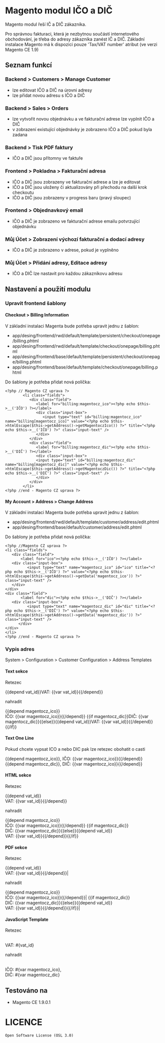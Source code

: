 Magento modul IČO a DIČ
====================

Magento modul řeší IČ a DIČ zákazníka.

Pro správnou fakturaci, která je nezbytnou součástí internetového obchodování, je třeba do adresy zákazníka zanést IČ a DIČ. Základní instalace Magento má k dispozici pouze 'Tax/VAT number' atribut (ve verzi Magento CE 1.9)

## Seznam funkcí

### Backend > Customers > Manage Customer

 - lze editovat IČO a DIČ na úrovni adresy
 - lze přidat novou adresu s IČO a DIČ

### Backend > Sales > Orders

 - lze vytvořit novou objednávku a ve fakturační adrese lze vyplnit IČO a DIČ
 - v zobrazení existující objednávky je zobrazeno IČO a DIČ pokud byla zadana

### Backend > Tisk PDF faktury

 - IČO a DIČ jsou přítomny ve faktuře

### Frontend > Pokladna > Fakturační adresa

 - IČO a DIČ jsou zobrazeny ve fakturační adrese a lze je editovat
 - IČO a DIČ jsou uloženy či aktualizovány při přechodu na další krok checkoutu
 - IČO a DIČ jsou zobrazeny v progress baru (pravý sloupec)

### Frontend > Objednavkový email 

 - IČO a DIČ je zobrazeno ve fakturační adrese emailu potvrzující objednávku

### Můj Účet > Zobrazení výchozí fakturační a dodací adresy

 - IČO a DIČ je zobrazeno v adrese, pokud je vyplněno

### Můj Účet > Přidání adresy, Editace adresy

 - IČO a DIČ lze nastavit pro každou zákazníkovu adresu


## Nastavení a použití modulu

### Upravit frontend šablony

#### Checkout > Billing Information

V základní instalaci Magenta bude potřeba upravit jednu z šablon:
 - app/desing/frontend/rwd/default/template/persistent/checkout/onepage/billing.phtml
 - app/desing/frontend/rwd/default/template/checkout/onepage/billing.phtml
 - app/desing/frontend/base/default/template/persistent/checkout/onepage/billing.phtml
 - app/desing/frontend/base/default/template/checkout/onepage/billing.phtml

Do šablony je potřeba přidat nová políčka:

    <?php // Magento CZ uprava ?>
            <li class="fields">
               <div class="field">
                  <label for="billing:magentocz_ico"><?php echo $this->__('IČO') ?></label>
                  <div class="input-box">
                     <input type="text" id="billing:magentocz_ico" name="billing[magentocz_ico]" value="<?php echo $this->htmlEscape($this->getAddress()->getMagentoczIco()) ?>" title="<?php echo $this->__('IČO') ?>" class="input-text" />
                  </div>
               </div>
               <div class="field">
                  <label for="billing:magentocz_dic"><?php echo $this->__('DIČ') ?></label>
                  <div class="input-box">
                  <input type="text" id="billing:magentocz_dic" name="billing[magentocz_dic]" value="<?php echo $this->htmlEscape($this->getAddress()->getMagentoczDic()) ?>" title="<?php echo $this->__('DIČ') ?>" class="input-text" />
                  </div>
               </div>
            </li>
    <?php //end - Magento CZ uprava ?>


#### My Account > Address > Change Address

V základní instalaci Magenta bude potřeba upravit jednu z šablon:
 - app/desing/frontend/rwd/default/template/customer/address/edit.phtml
 - app/desing/frontend/base/default/customer/address/edit.phtml

Do šablony je potřeba přidat nová políčka:

    <?php //Magento CZ uprava ?>
    <li class="fields">
       <div class="field">
           <label for="ico"><?php echo $this->__('IČO') ?></label>
       <div class="input-box">
              <input type="text" name="magentocz_ico" id="ico" title="<?php echo $this->__('IČO') ?>" value="<?php echo $this->htmlEscape($this->getAddress()->getData('magentocz_ico')) ?>" class="input-text" />
       </div>
    </div>
    <div class="field">
           <label for="dic"><?php echo $this->__('DIČ') ?></label>
       <div class="input-box">
              <input type="text" name="magentocz_dic" id="dic" title="<?php echo $this->__('DIČ') ?>" value="<?php echo $this->htmlEscape($this->getAddress()->getData('magentocz_dic')) ?>" class="input-text" />
          </div>
    </div>
    </li>
    <?php //end - Magento CZ uprava ?>

### Vypis adres

System > Configuration > Customer Configuration > Address Templates

#### Text sekce

Retezec 

  {{depend vat_id}}VAT: {{var vat_id}}{{/depend}}

nahradit

  {{depend magentocz_ico}}<br />IČO: {{var magentocz_ico}}{{/depend}}
  {{if magentocz_dic}}DIČ: {{var magentocz_dic}}{{else}}{{depend vat_id}}VAT: {{var vat_id}}{{/depend}}{{/if}}

#### Text One Line

Pokud chcete vypsat ICO a nebo DIC pak lze retezec obohatit o casti

  {{depend magentocz_ico}}, IČO: {{var magentocz_ico}}{{/depend}}{{depend magentocz_dic}}, DIČ: {{var magentocz_ico}}{{/depend}}


#### HTML sekce

Retezec
  
  {{depend vat_id}}<br/>VAT: {{var vat_id}}{{/depend}}

nahradit

  {{depend magentocz_ico}}<br />IČO: {{var magentocz_ico}}{{/depend}}
  {{if magentocz_dic}}<br />DIČ: {{var magentocz_dic}}{{else}}{{depend vat_id}}<br/>VAT: {{var vat_id}}{{/depend}}{{/if}}

#### PDF sekce

Retezec
  
  {{depend vat_id}}<br/>VAT: {{var vat_id}}{{/depend}}|

nahradit

  {{depend magentocz_ico}}<br />IČO: {{var magentocz_ico}}{{/depend}}|
  {{if magentocz_dic}}<br />DIČ: {{var magentocz_dic}}{{else}}{{depend vat_id}}<br/>VAT: {{var vat_id}}{{/depend}}{{/if}}|

#### JavaScript Template

Retezec

  <br/>VAT: #{vat_id}

nahradit

  <br />IČO: #{var magentocz_ico}, <br />DIČ: #{var magentocz_dic}

## Testováno na

 - Magento CE 1.9.0.1

# LICENCE

    Open Software License (OSL 3.0)
